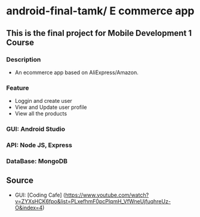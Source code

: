 # android-final-tamk/ E commerce app
## This is the final project for Mobile Development 1 Course

### Description
  - An ecommerce app based on AliExpress/Amazon.
### Feature
  - Loggin and create user
  - View and Update user profile 
  - View all the products 

### GUI: Android Studio

### API: Node JS, Express

### DataBase: MongoDB

## Source
  - GUI: [Coding Cafe] (https://www.youtube.com/watch?v=ZYXsHCK6fpo&list=PLxefhmF0pcPlqmH_VfWneUjfuqhreUz-O&index=4)
